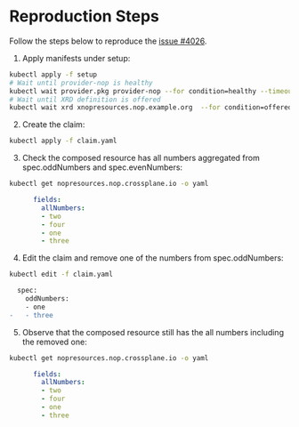 # Reproduction Steps

Follow the steps below to reproduce the [issue #4026](https://github.com/crossplane/crossplane/issues/4026).

1. Apply manifests under setup:

```bash
kubectl apply -f setup
# Wait until provider-nop is healthy
kubectl wait provider.pkg provider-nop --for condition=healthy --timeout 2m
# Wait until XRD definition is offered
kubectl wait xrd xnopresources.nop.example.org  --for condition=offered --timeout 2m
```

2. Create the claim:

```bash
kubectl apply -f claim.yaml
```

3. Check the composed resource has all numbers aggregated from spec.oddNumbers and spec.evenNumbers:

```bash
kubectl get nopresources.nop.crossplane.io -o yaml
```

```yaml
      fields:
        allNumbers:
        - two
        - four
        - one
        - three
```

4. Edit the claim and remove one of the numbers from spec.oddNumbers:

```bash
kubectl edit -f claim.yaml
```

```diff
  spec:
    oddNumbers:
    - one
-   - three
```

5. Observe that the composed resource still has the all numbers including the removed one:

```bash
kubectl get nopresources.nop.crossplane.io -o yaml
```

```yaml
      fields:
        allNumbers:
        - two
        - four
        - one
        - three
```
